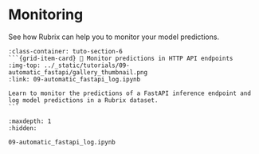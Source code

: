 # <span class="tuto-section-6"></span>Monitoring

See how Rubrix can help you to monitor your model predictions.

````{grid} 1 1 2 3
:class-container: tuto-section-6
```{grid-item-card} 💾 Monitor predictions in HTTP API endpoints
:img-top: ../_static/tutorials/09-automatic_fastapi/gallery_thumbnail.png
:link: 09-automatic_fastapi_log.ipynb

Learn to monitor the predictions of a FastAPI inference endpoint and log model predictions in a Rubrix dataset.
```
````

```{toctree}
:maxdepth: 1
:hidden:

09-automatic_fastapi_log.ipynb
```

